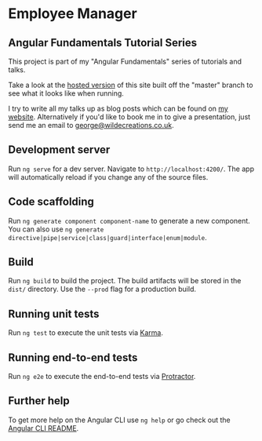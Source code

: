 # Employee Manager
## Angular Fundamentals Tutorial Series
This project is part of my "Angular Fundamentals" series of tutorials and talks.

Take a look at the [hosted version](https://unruffled-agnesi-158e07.netlify.com/) of this site built off the "master" branch to see what it looks like when running.

I try to write all my talks up as blog posts which can be found on [my website](https://www.wildecreations.co.uk). Alternatively if you'd like to book me in to give a presentation, just send me an email to [george@wildecreations.co.uk](mailto:george@wildecreations.co.uk). 


## Development server

Run `ng serve` for a dev server. Navigate to `http://localhost:4200/`. The app will automatically reload if you change any of the source files.

## Code scaffolding

Run `ng generate component component-name` to generate a new component. You can also use `ng generate directive|pipe|service|class|guard|interface|enum|module`.

## Build

Run `ng build` to build the project. The build artifacts will be stored in the `dist/` directory. Use the `--prod` flag for a production build.

## Running unit tests

Run `ng test` to execute the unit tests via [Karma](https://karma-runner.github.io).

## Running end-to-end tests

Run `ng e2e` to execute the end-to-end tests via [Protractor](http://www.protractortest.org/).

## Further help

To get more help on the Angular CLI use `ng help` or go check out the [Angular CLI README](https://github.com/angular/angular-cli/blob/master/README.md).
